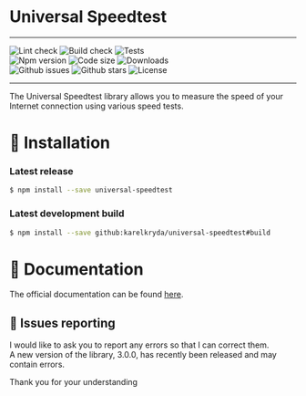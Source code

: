 # Universal Speedtest

<hr>
<div>
    <img src="https://img.shields.io/github/workflow/status/karelkryda/universal-speedtest/Lint?label=Lint&logo=github&style=for-the-badge" alt="Lint check">
    <img src="https://img.shields.io/github/workflow/status/karelkryda/universal-speedtest/Build?logo=github&style=for-the-badge" alt="Build check">
    <img src="https://img.shields.io/github/workflow/status/karelkryda/universal-speedtest/Tests?label=Tests&logo=github&style=for-the-badge" alt="Tests">
</div>
<div>
    <img src="https://img.shields.io/npm/v/universal-speedtest?logo=npm&style=for-the-badge" alt="Npm version">
    <img src="https://img.shields.io/github/languages/code-size/karelkryda/universal-speedtest?logo=npm&style=for-the-badge" alt="Code size">
    <img src="https://img.shields.io/npm/dw/universal-speedtest?logo=npm&style=for-the-badge" alt="Downloads">
</div>
<div>
    <img src="https://img.shields.io/github/issues/karelkryda/universal-speedtest?logo=github&style=for-the-badge" alt="Github issues">
    <img src="https://img.shields.io/github/stars/karelkryda/universal-speedtest?logo=github&style=for-the-badge" alt="Github stars">
    <img src="https://img.shields.io/github/license/karelkryda/universal-speedtest?logo=github&style=for-the-badge" alt="License">
</div>
<hr>

The Universal Speedtest library allows you to measure the speed of your Internet connection using various speed tests.

# 🔧 Installation

### Latest release

```bash
$ npm install --save universal-speedtest
```

### Latest development build

```bash
$ npm install --save github:karelkryda/universal-speedtest#build
```

# 📗 Documentation

The official documentation can be found [here](https://karel-kryda.gitbook.io/universal-speedtest/).

## 📢 Issues reporting

I would like to ask you to report any errors so that I can correct them.
<br>
A new version of the library, 3.0.0, has
recently been released and may contain errors.

Thank you for your understanding
